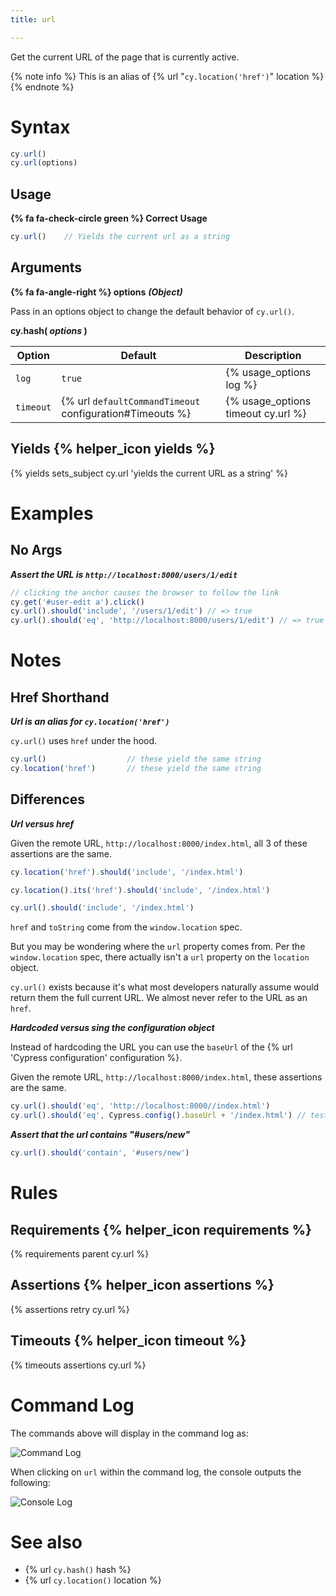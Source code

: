 ```yaml
---
title: url

---
```


Get the current URL of the page that is currently active.

{% note info %}
This is an alias of {% url "`cy.location('href')`" location %}
{% endnote %}

# Syntax

```javascript
cy.url()
cy.url(options)
```

## Usage

**{% fa fa-check-circle green %} Correct Usage**

```javascript
cy.url()    // Yields the current url as a string
```

## Arguments

**{% fa fa-angle-right %} options** ***(Object)***

Pass in an options object to change the default behavior of `cy.url()`.

**cy.hash( *options* )**

Option | Default | Description
--- | --- | ---
`log` | `true` | {% usage_options log %}
`timeout` | {% url `defaultCommandTimeout` configuration#Timeouts %} | {% usage_options timeout cy.url %}

## Yields {% helper_icon yields %}

{% yields sets_subject cy.url 'yields the current URL as a string' %}

# Examples

## No Args

***Assert the URL is `http://localhost:8000/users/1/edit`***

```javascript
// clicking the anchor causes the browser to follow the link
cy.get('#user-edit a').click()
cy.url().should('include', '/users/1/edit') // => true
cy.url().should('eq', 'http://localhost:8000/users/1/edit') // => true
```

# Notes

## Href Shorthand

***Url is an alias for `cy.location('href')`***

`cy.url()` uses `href` under the hood.

```javascript
cy.url()                  // these yield the same string
cy.location('href')       // these yield the same string
```

## Differences

***Url versus href***

Given the remote URL, `http://localhost:8000/index.html`, all 3 of these assertions are the same.

```javascript
cy.location('href').should('include', '/index.html')

cy.location().its('href').should('include', '/index.html')

cy.url().should('include', '/index.html')
```

`href` and `toString` come from the `window.location` spec.

But you may be wondering where the `url` property comes from.  Per the `window.location` spec, there actually isn't a `url` property on the `location` object.

`cy.url()` exists because it's what most developers naturally assume would return them the full current URL.  We almost never refer to the URL as an `href`.

***Hardcoded versus sing the configuration object***

Instead of hardcoding the URL you can use the `baseUrl` of the {% url 'Cypress configuration' configuration %}.

Given the remote URL, `http://localhost:8000/index.html`, these assertions are the same.

```javascript
cy.url().should('eq', 'http://localhost:8000//index.html')
cy.url().should('eq', Cypress.config().baseUrl + '/index.html') // tests won't fail in case the port changes
```

***Assert that the url contains "#users/new"***

```javascript
cy.url().should('contain', '#users/new')
```

# Rules

## Requirements {% helper_icon requirements %}

{% requirements parent cy.url %}

## Assertions {% helper_icon assertions %}

{% assertions retry cy.url %}

## Timeouts {% helper_icon timeout %}

{% timeouts assertions cy.url %}

# Command Log

The commands above will display in the command log as:

![Command Log](/img/api/url/test-url-of-website-or-web-application.png)

When clicking on `url` within the command log, the console outputs the following:

![Console Log](/img/api/url/console-log-of-browser-url-string.png)

# See also

- {% url `cy.hash()` hash %}
- {% url `cy.location()` location %}
